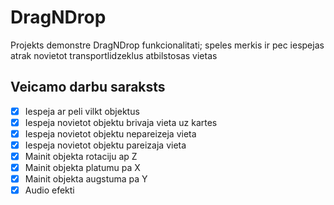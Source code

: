 # DragNDrop

Projekts demonstre DragNDrop funkcionalitati; speles merkis ir pec iespejas atrak novietot transportlidzeklus atbilstosas vietas

## Veicamo darbu saraksts
- [x] Iespeja ar peli vilkt objektus
- [x] Iespeja novietot objektu brivaja vieta uz kartes
- [x] Iespeja novietot objektu nepareizeja vieta
- [x] Iespeja novietot objektu pareizaja vieta
- [x] Mainit objekta rotaciju ap Z
- [x] Mainit objekta platumu pa X
- [x] Mainit objekta augstuma pa Y
- [x] Audio efekti
